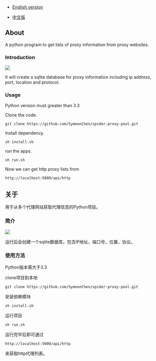 * [English version](#about)

* [中文版](#关于)

## About

A python program to get lists of proxy information from proxy websites.
### Introduction
![](http://oa5cno1tg.bkt.clouddn.com//web/image/20160802/spider.png)

It will create a sqlite database for proxy information including ip address, port, location and protocol.
### Usage
Python version must greater than 3.3

Clone the code.

``` shell
git clone https://github.com/SymeonChen/spider-proxy-pool.git
```

Install dependency.
```shell
sh install.sh
```

run the apps.
```shell
sh run.sh
```

Now we can get http proxy lists from
```shell
http://localhost:5000/api/http
```



## 关于
用于从多个代理网站获取代理信息的Python项目。
### 简介
![](http://oa5cno1tg.bkt.clouddn.com//web/image/20160802/spider.png)

运行后会创建一个sqlite数据库，包含IP地址，端口号，位置，协议。
### 使用方法
Python版本需大于3.3

clone项目到本地

``` shell
git clone https://github.com/SymeonChen/spider-proxy-pool.git
```

安装依赖模块
```shell
sh install.sh
```

运行项目
```shell
sh run.sh
```
运行完毕后即可通过
```shell
http://localhost:5000/api/http
```
来获取http代理列表。

